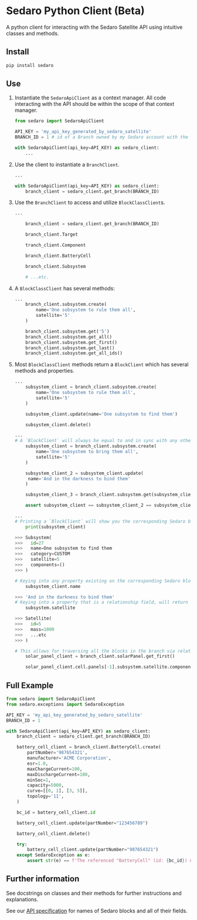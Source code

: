 # Sedaro Python Client (Beta)

A python client for interacting with the Sedaro Satellite API using intuitive classes and methods.

## Install

```bash
pip install sedaro
```

## Use

1. Instantiate the `SedaroApiClient` as a context manager. All code interacting with the API should be within the scope of that context manager.

   ```py
   from sedaro import SedaroApiClient

   API_KEY = 'my_api_key_generated_by_sedaro_satellite'
   BRANCH_ID = 1 # id of a Branch owned by my Sedaro account with the given api key

   with SedaroApiClient(api_key=API_KEY) as sedaro_client:
       ...
   ```

2. Use the client to instantiate a `BranchClient`.

   ```py
   ...

   with SedaroApiClient(api_key=API_KEY) as sedaro_client:
       branch_client = sedaro_client.get_branch(BRANCH_ID)
   ```

3. Use the `BranchClient` to access and utilize `BlockClassClient`s.

   ```py
   ...

       branch_client = sedaro_client.get_branch(BRANCH_ID)

       branch_client.Target

       tranch_client.Component

       branch_client.BatteryCell

       branch_client.Subsystem

       # ...etc.

   ```

4. A `BlockClassClient` has several methods:

   ```py
   ...
       branch_client.subsystem.create(
           name='One subsystem to rule them all',
           satellite='5'
       )

       branch_client.subsystem.get('5')
       branch_client.subsystem.get_all()
       branch_client.subsystem.get_first()
       branch_client.subsystem.get_last()
       branch_client.subsystem.get_all_ids()
   ```

5. Most `BlockClassClient` methods return a `BlockClient` which has several methods and properties.

   ```py
   ...
       subsystem_client = branch_client.subsystem.create(
           name='One subsystem to rule them all',
           satellite='5'
       )

       subsystem_client.update(name='One subsystem to find them')

       subsystem_client.delete()
   ```

   ```py
   ...
   # A `BlockClient` will always be equal to and in sync with any other `BlockClient` referencing the same Sedaro block:
       subsystem_client = branch_client.subsystem.create(
           name='One subsystem to bring them all',
           satellite='5'
       )

       subsystem_client_2 = subsystem_client.update(
        name='And in the darkness to bind them'
       )

       subsystem_client_3 = branch_client.subsystem.get(subsystem_client.id)

       assert subsystem_client == subsystem_client_2 == subsystem_client_3
   ```

   ```py
   ...
   # Printing a `BlockClient` will show you the corresponding Sedaro block's data:
       print(subsystem_client)

   >>> Subsystem(
   >>>   id=27
   >>>   name=One subsystem to find them
   >>>   category=CUSTOM
   >>>   satellite=5
   >>>   components=()
   >>> )
   ```

   ```py
   # Keying into any property existing on the corresponding Sedaro block, will return that properties value.
       subsystem_client.name

   >>> 'And in the darkness to bind them'
   # Keying into a property that is a relationship field, will return a `BlockClient` corresponding to the related `Block` (or `list` of `BlockClient`s if it's a many-side relationship field).
       subsystem.satellite

   >>> Satellite(
   >>>   id=5
   >>>   mass=1000
   >>>   ...etc
   >>> )
   ```

   ```py
   # This allows for traversing all the blocks in the branch via relationship fields:
       solar_panel_client = branch_client.solarPanel.get_first()

       solar_panel_client.cell.panels[-1].subsystem.satellite.components[0].delete()
   ```

## Full Example

```py
from sedaro import SedaroApiClient
from sedaro.exceptions import SedaroException

API_KEY = 'my_api_key_generated_by_sedaro_satellite'
BRANCH_ID = 1

with SedaroApiClient(api_key=API_KEY) as sedaro_client:
    branch_client = sedaro_client.get_branch(BRANCH_ID)

    battery_cell_client = branch_client.BatteryCell.create(
        partNumber='987654321',
        manufacturer='ACME Corporation',
        esr=1.0,
        maxChargeCurrent=100,
        maxDischargeCurrent=100,
        minSoc=1,
        capacity=5000,
        curve=[[0, 1], [3, 5]],
        topology='11',
    )

    bc_id = battery_cell_client.id

    battery_cell_client.update(partNumber="123456789")

    battery_cell_client.delete()

    try:
        battery_cell_client.update(partNumber="987654321")
    except SedaroException as e:
        assert str(e) == f'The referenced "BatteryCell" (id: {bc_id}) no longer exists.'
```

## Further information

See docstrings on classes and their methods for further instructions and explanations.

See our [API specification](https://sedaro.github.io/openapi/) for names of Sedaro blocks and all of their fields.
